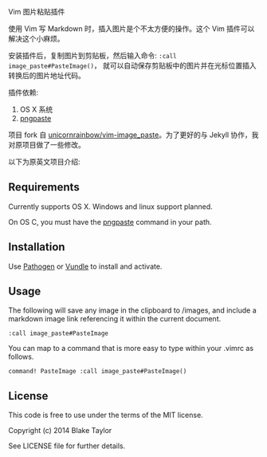 Vim 图片粘贴插件

使用 Vim 写 Markdown 时，插入图片是个不太方便的操作。这个 Vim 插件可以解决这个小麻烦。

安装插件后，复制图片到剪贴板，然后输入命令: `:call image_paste#PasteImage()`， 就可以自动保存剪贴板中的图片并在光标位置插入转换后的图片地址代码。

插件依赖:

1. OS X 系统
2. [pngpaste][1]

项目 fork 自 [unicornrainbow/vim-image_paste](https://github.com/unicornrainbow/vim-image_paste)。为了更好的与 Jekyll 协作，我对原项目做了一些修改。

以下为原英文项目介绍:

## Requirements

Currently supports OS X. Windows and linux support planned.

On OS C, you must have the [pngpaste][1] command in your path.

## Installation

Use [Pathogen][2] or [Vundle][3] to install and activate.

## Usage

The following will save any image in the clipboard to /images, and include a
markdown image link referencing it within the current document.

    :call image_paste#PasteImage

You can map to a command that is more easy to type within your .vimrc as follows.

    command! PasteImage :call image_paste#PasteImage()

## License

This code is free to use under the terms of the MIT license.

Copyright (c) 2014 Blake Taylor

See LICENSE file for further details.

[1]: https://github.com/jcsalterego/pngpaste
[2]: https://github.com/tpope/vim-pathogen
[3]: https://github.com/gmarik/vundle
